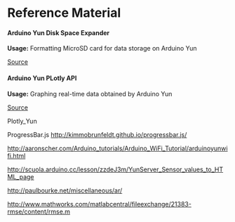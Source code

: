 # Reference Material

#### Arduino Yun Disk Space Expander

**Usage:** Formatting MicroSD card for data storage on Arduino Yun

[Source](https://www.arduino.cc/en/Tutorial/ExpandingYunDiskSpace)

#### Arduino Yun PLotly API

**Usage:** Graphing real-time data obtained by Arduino Yun

[Source](https://github.com/plotly/arduino-api)

Plotly_Yun

ProgressBar.js
http://kimmobrunfeldt.github.io/progressbar.js/

http://aaronscher.com/Arduino_tutorials/Arduino_WiFi_Tutorial/arduinoyunwifi.html

http://scuola.arduino.cc/lesson/zzdeJ3m/YunServer_Sensor_values_to_HTML_page

http://paulbourke.net/miscellaneous/ar/

http://www.mathworks.com/matlabcentral/fileexchange/21383-rmse/content/rmse.m
